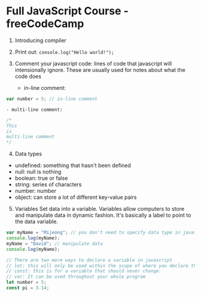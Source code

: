 # Full JavaScript Course - freeCodeCamp

1. Introducing compiler
2. Print out: `console.log("Hello world!");`
3. Comment your javascript code: lines of code that javascript will intensionally ignore. These are usually used for notes about what the code does

   - in-line comment:

```javascript
var number = 5; // in-line comment
```

    - multi-line comment:

```javascript
/*
This
is
multi-line comment
*/
```

4. Data types

- undefined: something that hasn't been defined
- null: null is nothing
- boolean: true or false
- string: series of characters
- number: number
- object: can store a lot of different key-value pairs

5. Variables
   Set data into a variable. Variables allow computers to store and manipulate data in dynamic fashion. It's basically a label to point to the data variable.

```javascript
var myName = "Mijeong"; // you don't need to specify data type in javascript
console.log(myName);
myName = "David"; // manipulate data
console.log(myName);

// There are two more ways to declare a variable in javascript
// let: this will only be used within the scope of where you declare that
// const: this is for a variable that should never change.
// var: It can be used throughout your whole program
let number = 5;
const pi = 3.14;
```
